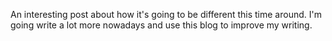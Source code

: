 
An interesting post about how it's going to be different this time around. I'm going write a lot more nowadays and use this blog to improve my writing.
